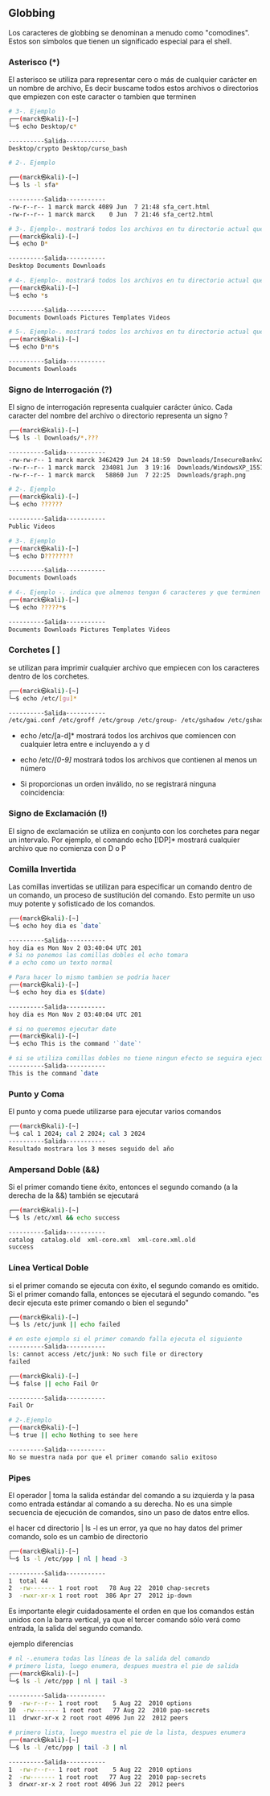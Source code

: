 ## Globbing
Los caracteres de globbing se denominan a menudo como "comodines". Estos son símbolos que tienen un significado especial para el shell.

### Asterisco (*)
El asterisco se utiliza para representar cero o más de cualquier carácter en un nombre de archivo, Es decir buscame todos estos archivos o directorios que empiezen con este caracter o tambien que terminen 

```bash
# 3-. Ejemplo
┌──(marck㉿kali)-[~]
└─$ echo Desktop/c*   

----------Salida-----------
Desktop/crypto Desktop/curso_bash

# 2-. Ejemplo

┌──(marck㉿kali)-[~]
└─$ ls -l sfa* 

----------Salida-----------
-rw-r--r-- 1 marck marck 4089 Jun  7 21:48 sfa_cert.html
-rw-r--r-- 1 marck marck    0 Jun  7 21:46 sfa_cert2.html

# 3-. Ejemplo-. mostrará todos los archivos en tu directorio actual que empiecen en la letra D
┌──(marck㉿kali)-[~]
└─$ echo D*

----------Salida-----------
Desktop Documents Downloads 

# 4-. Ejemplo-. mostrará todos los archivos en tu directorio actual que terminan en la letra s
┌──(marck㉿kali)-[~]
└─$ echo *s

----------Salida-----------
Documents Downloads Pictures Templates Videos

# 5-. Ejemplo-. mostrará todos los archivos en tu directorio actual que contengan la letra D_n_s.
┌──(marck㉿kali)-[~]
└─$ echo D*n*s

----------Salida-----------
Documents Downloads
```

### Signo de Interrogación (?)

El signo de interrogación representa cualquier carácter único. Cada caracter del nombre del archivo o directorio representa un signo ?

```bash
┌──(marck㉿kali)-[~]
└─$ ls -l Downloads/*.???

----------Salida-----------
-rw-rw-r-- 1 marck marck 3462429 Jun 24 18:59  Downloads/InsecureBankv2.apk
-rw-r--r-- 1 marck marck  234081 Jun  3 19:16  Downloads/WindowsXP_1551719014755.jpg                                                      
-rw-r--r-- 1 marck marck   58860 Jun  7 22:25  Downloads/graph.png

# 2-. Ejemplo
┌──(marck㉿kali)-[~]
└─$ echo ??????

----------Salida-----------
Public Videos

# 3-. Ejemplo
┌──(marck㉿kali)-[~]
└─$ echo D????????

----------Salida-----------
Documents Downloads

# 4-. Ejemplo -. indica que almenos tengan 6 caracteres y que terminen con s
┌──(marck㉿kali)-[~]
└─$ echo ?????*s

----------Salida-----------
Documents Downloads Pictures Templates Videos
```

### Corchetes [ ]

se utilizan para imprimir cualquier archivo que empiecen con los caracteres dentro de los corchetes.

```bash
┌──(marck㉿kali)-[~]
└─$ echo /etc/[gu]*   

----------Salida-----------
/etc/gai.conf /etc/groff /etc/group /etc/group- /etc/gshadow /etc/gshadow- /etc/ucf.conf /etc/udev /etc/ufw /etc/update-motd.d /etc/updatedb.conf
```
- echo /etc/[a-d]* mostrará todos los archivos que comiencen con cualquier letra entre e incluyendo a y d

- echo /etc/*[0-9]* mostrará todos los archivos que contienen al menos un número

- Si proporcionas un orden inválido, no se registrará ninguna coincidencia:

### Signo de Exclamación (!)

El signo de exclamación se utiliza en conjunto con los corchetes para negar un intervalo. Por ejemplo, el comando echo [!DP]* mostrará cualquier archivo que no comienza con D o P

### Comilla Invertida

Las comillas invertidas se utilizan para especificar un comando dentro de un comando, un proceso de sustitución del comando. Esto permite un uso muy potente y sofisticado de los comandos.

```bash
┌──(marck㉿kali)-[~]
└─$ echo hoy dia es `date`  

----------Salida-----------
hoy dia es Mon Nov 2 03:40:04 UTC 201
# Si no ponemos las comillas dobles el echo tomara 
# a echo como un texto normal

# Para hacer lo mismo tambien se podria hacer
┌──(marck㉿kali)-[~]
└─$ echo hoy dia es $(date)  

----------Salida-----------
hoy dia es Mon Nov 2 03:40:04 UTC 201

# si no queremos ejecutar date 
┌──(marck㉿kali)-[~]
└─$ echo This is the command '`date`'

# si se utiliza comillas dobles no tiene ningun efecto se seguira ejecutando
----------Salida-----------
This is the command `date
```

### Punto y Coma

El punto y coma puede utilizarse para ejecutar varios comandos

```bash
┌──(marck㉿kali)-[~]
└─$ cal 1 2024; cal 2 2024; cal 3 2024    
----------Salida-----------
Resultado mostrara los 3 meses seguido del año
```
### Ampersand Doble (&&)

Si el primer comando tiene éxito, entonces el segundo comando (a la derecha de la &&) también se ejecutará

```bash
┌──(marck㉿kali)-[~]
└─$ ls /etc/xml && echo success

----------Salida-----------
catalog  catalog.old  xml-core.xml  xml-core.xml.old        
success    
```

### Línea Vertical Doble
si el primer comando se ejecuta con éxito, el segundo comando es omitido. Si el primer comando falla, entonces se ejecutará el segundo comando.
"es decir ejecuta este primer comando o bien el segundo"

```bash
┌──(marck㉿kali)-[~]
└─$ ls /etc/junk || echo failed

# en este ejemplo si el primer comando falla ejecuta el siguiente
----------Salida-----------
ls: cannot access /etc/junk: No such file or directory             
failed    
```

```bash
┌──(marck㉿kali)-[~]
└─$ false || echo Fail Or

----------Salida-----------
Fail Or   

# 2-.Ejemplo
┌──(marck㉿kali)-[~]
└─$ true || echo Nothing to see here

----------Salida-----------
No se muestra nada por que el primer comando salio exitoso
```

### Pipes

El operador | toma la salida estándar del comando a su izquierda y la pasa como entrada estándar al comando a su derecha. No es una simple secuencia de ejecución de comandos, sino un paso de datos entre ellos.

el hacer cd directorio | ls -l  es un error, ya que no hay datos del primer comando, solo es un cambio de directorio

```bash
┌──(marck㉿kali)-[~]
└─$ ls -l /etc/ppp | nl | head -3                        

----------Salida-----------
1  total 44
2  -rw------- 1 root root   78 Aug 22  2010 chap-secrets         
3  -rwxr-xr-x 1 root root  386 Apr 27  2012 ip-down 
```

Es importante elegir cuidadosamente el orden en que los comandos están unidos con la barra vertical, ya que el tercer comando sólo verá como entrada, la salida del segundo comando.

ejemplo diferencias

```bash
# nl -.enumera todas las líneas de la salida del comando
# primero lista, luego enumera, despues muestra el pie de salida
┌──(marck㉿kali)-[~]
└─$ ls -l /etc/ppp | nl | tail -3    

----------Salida-----------
9  -rw-r--r-- 1 root root    5 Aug 22  2010 options
10  -rw------- 1 root root   77 Aug 22  2010 pap-secrets
11  drwxr-xr-x 2 root root 4096 Jun 22  2012 peers 
```

```bash
# primero lista, luego muestra el pie de la lista, despues enumera
┌──(marck㉿kali)-[~]
└─$ ls -l /etc/ppp | tail -3 | nl

----------Salida-----------
1  -rw-r--r-- 1 root root    5 Aug 22  2010 options
2  -rw------- 1 root root   77 Aug 22  2010 pap-secrets
3  drwxr-xr-x 2 root root 4096 Jun 22  2012 peers 
```